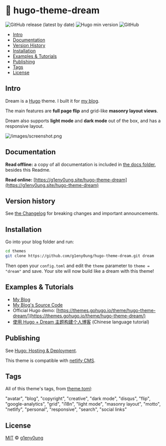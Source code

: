 # 🌱 hugo-theme-dream

![GitHub release (latest by date)](https://img.shields.io/github/v/release/g1eny0ung/hugo-theme-dream)
![Hugo min version](https://img.shields.io/badge/hugo--min--version-0.57.2-important)
![GitHub](https://img.shields.io/github/license/g1eny0ung/hugo-theme-dream)


- [Intro](#intro)
- [Documentation](#documentation)
- [Version History](#version-history)
- [Installation](#installation)
- [Examples & Tutorials](#examples-&-tutorials)
- [Publishing](#publishing)
- [Tags](#tags)
- [License](#license)

## Intro

Dream is a [Hugo](https://gohugo.io/) theme. I built it for [my blog](http://g1eny0ung.site).

The main features are **full page flip** and grid-like **masonry layout views**.

Dream also supports **light mode** and **dark mode** out of the box, and has a responsive layout.

![/images/screenshot.png](/images/screenshot.png)

## Documentation

**Read offline:** a copy of all documentation is included in [the docs folder](/docs), besides this Readme.

**Read online:** [https://g1eny0ung.site/hugo-theme-dream](https://g1eny0ung.site/hugo-theme-dream)

## Version history
See [the Changelog](docs/CHANGELOG.md) for breaking changes and important announcements.

## Installation

Go into your blog folder and run:

```bash
cd themes
git clone https://github.com/g1eny0ung/hugo-theme-dream.git dream
```

Then open your `config.toml` and edit the `theme` parameter to `theme = "dream"` and save. Your site will now build like a dream with this theme!

## Examples & Tutorials

- [My Blog](https://g1en.site)
- [My Blog's Source Code](https://github.com/g1eny0ung/blog)
- Official Hugo demo: [https://themes.gohugo.io/theme/hugo-theme-dream/](https://themes.gohugo.io/theme/hugo-theme-dream/)
- [使用 Hugo + Dream 主题构建个人博客](https://guole.fun/posts/hugo-blog/) (Chinese language tutorial)

## Publishing

See [Hugo: Hosting & Deployment](https://gohugo.io/hosting-and-deployment/).

This theme is compatible with [netlify CMS](https://www.netlifycms.org/).

## Tags
All of this theme's tags, from [theme.toml](theme.toml):

"avatar", "blog", "copyright", "creative", "dark mode", "disqus", "flip", "google-analytics", "grid", "i18n", "light mode", "masonry layout", "motto", "netlify", "personal", "responsive", "search", "social links" 

## License

[MIT](LICENSE) © [g1eny0ung](https://github.com/g1eny0ung)


